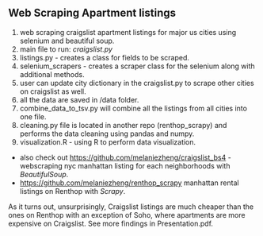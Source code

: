 ## Web Scraping Apartment listings

1. web scraping craigslist apartment listings for major us cities using selenium and beautiful soup.
2. main file to run: <i>craigslist.py</i>
3. listings.py - creates a class for fields to be scraped.
4. selenium_scrapers - creates a scraper class for the selenium along with additional methods.
5. user can update city dictionary in the craigslist.py to scrape other cities on craigslist as well.
6. all the data are saved in /data folder.
7. combine_data_to_tsv.py will combine all the listings from all cities into one file.
8. cleaning.py file is located in another repo (renthop_scrapy) and performs the data cleaning using pandas and numpy.
9. visualization.R - using R to perform data visualization.

- also check out https://github.com/melaniezheng/craigslist_bs4 - webscraping nyc manhattan listing for each neighborhoods with <i>BeautifulSoup</i>.
- https://github.com/melaniezheng/renthop_scrapy manhattan rental listings on Renthop with <i>Scrapy</i>. 

As it turns out, unsurprisingly, Craigslist listings are much cheaper than the ones on Renthop with an exception of Soho, where apartments are more expensive on Craigslist. See more findings in Presentation.pdf.
